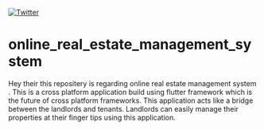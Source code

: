 [![Twitter](https://img.shields.io/twitter/url?style=social&url=https%3A%2F%2Ftwitter.com%2FCharysayz)](https://twitter.com/intent/tweet?text=Wow:&url=https%3A%2F%2Fgithub.com%2FRajchary%2FOREMS) 
# online_real_estate_management_system

Hey their this repositery is regarding online real estate management system . This is a cross platform application build using flutter framework which is the future of cross platform frameworks. This application acts like a bridge between the landlords and tenants. Landlords can easily manage their properties at their finger tips using this application.
